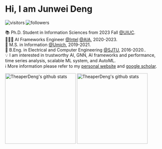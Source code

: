 # Hi, I am Junwei Deng

![visitors](https://visitor-badge.glitch.me/badge?page_id=theaperdeng.theaperdeng) ![followers](https://img.shields.io/github/followers/theaperdeng)

📚️ Ph.D. Student in Information Sciences from 2023 Fall <a href="https://ischool.illinois.edu/">@UIUC</a>.<br>
👨🏽‍💻 AI Frameworks Engineer <a href="https://www.intel.com">@Intel</a> <a href="https://www.intel.com/content/www/us/en/developer/topic-technology/artificial-intelligence/overview.html">@AIA</a>, 2020-2023.<br>
🏫 M.S. in Information <a href="https://umich.edu">@Umich</a>, 2019-2021.<br>
🏫 B.Eng. in Electrical and Computer Engineering <a href="https://sjtu.edu.cn">@SJTU</a>, 2016-2020..<br>
💡 I am interested in trustworthy AI, GNN, AI frameworks and performance, time series analysis, scalable ML system, and AutoML.<br>
ℹ️ More information please refer to my [personal website](https://theaperdeng.github.io/) and [google scholar](https://scholar.google.com/citations?user=DagyP9QAAAAJ&hl=en&oi=ao).

<p align="left">
<img alt="TheaperDeng's github stats" height='230' src="https://github-readme-stats.vercel.app/api?username=theaperdeng&show_icons=true&include_all_commits=true">
<img alt="TheaperDeng's github stats" height='230' src="https://github-readme-stats.vercel.app/api/top-langs/?username=theaperdeng">
</p>

